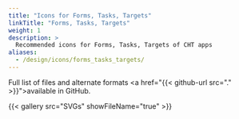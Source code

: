 ```yaml
---
title: "Icons for Forms, Tasks, Targets"
linkTitle: "Forms, Tasks, Targets"
weight: 1
description: >
  Recommended icons for Forms, Tasks, Targets of CHT apps
aliases: 
  - /design/icons/forms_tasks_targets/
---
```


Full list of files and alternate formats <a href="{{< github-url src="." >}}">available in GitHub.</a> 

{{< gallery src="SVGs" showFileName="true" >}}